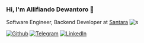### Hi, I'm Allifiando Dewantoro 👋
Software Engineer, Backend Developer at [Santara](https://www.santara.com) ![s](https://emoji.slack-edge.com/T01BAM9RUSG/logo-santara/a86fc9099b719801.png)

[![Github](https://img.shields.io/github/followers/Allifiando?style=social)](https://github.com/Allifiando)
[![Telegram](https://img.shields.io/static/v1?label=%20&message=Telegram&logo=telegram&style=flat&color=blue)](https://t.me/Allifiando)
[![LinkedIn](https://img.shields.io/static/v1?label=%20&message=LinkedIn&logo=linkedIn&style=flat&color=blue)](https://www.linkedin.com/in/allifiando-dewantoro-418a2213b/)

<!--
**Allifiando/Allifiando** is a ✨ _special_ ✨ repository because its `README.md` (this file) appears on your GitHub profile.

Here are some ideas to get you started:

- 🔭 I’m currently working on ...
- 🌱 I’m currently learning ...
- 👯 I’m looking to collaborate on ...
- 🤔 I’m looking for help with ...
- 💬 Ask me about ...
- 📫 How to reach me: ...
- 😄 Pronouns: ...
- ⚡ Fun fact: ...
-->

